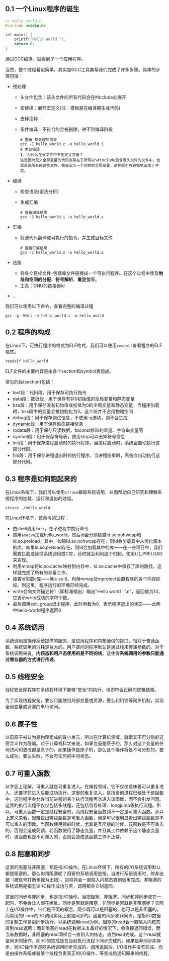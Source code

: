 ## 0.1 一个Linux程序的诞生

```c++
// hello_world.c
#include <stdio.h>

int main() {
    printf("Hello World.");
    return 0;
}
```

通过GCC编译，就得到了一个应用程序。

当然，整个过程看似简单，其实是GCC工具集帮我们完成了许多步骤。具体的步骤包括：

* 预处理

  * 头文件包含：该头文件的所有代码会在#include处展开

  * 宏替换：展开宏定义(注：模板是在编译期生成代码)

  * 去掉注释：

  * 条件编译：不符合的会被删除，进不到编译阶段

    ```shell
    # 查看 预处理的结果
    gcc -E hello_world.c -o hello_world.i
    # 常见错误
    1. 为什么在头文件中不能定义变量？
    这是因为定义全局变量的代码会存在于所有以\#include包含该头文件的文件中，也就是说所有的这些文件，都会定义一个同样的全局变量，这样就不可避免地造成了冲突。
    ```

    

* 编译

  * 检查语法(语法分析)

  * 生成汇编

    ```shell
    # 查看编译结果
    gcc -S hello_world.i -o hello_world.s
    ```

    

* 汇编

  * 将源代码翻译成可执行的指令，并生成目标文件

    ```shell
    # 查看汇编结果
    gcc -C hello_world.s -o hello_world.o
    ```

    

* 链接

  * 将各个目标文件-包括库文件链接成一个可执行程序。在这个过程中涉及**地址和空间的分配**、**符号解析**、**重定位**等。
  * 工具：GNU的链接器ld

* ...

我们可以使用以下命令，查看完整的编译过程

```shell
gcc -g -Wall -v hello_world.c -o hello_world
```



## 0.2 程序的构成 

在Linux下，可执行程序的格式为ELF格式，我们可以使用`readelf`查看程序的ELF格式。

```shell
readelf hello_world
```

ELF文件的主要内容是由各个section和symbol表组成。

常见的段(section)包括：

* text段：代码段，用于保存可执行指令
* data段：数据段，用于保存有非0初始值的全局变量和静态变量
* bss段：用于保存没有初始值或初值为0的全局变量和静态变量，当程序加载时，bss段中的变量会被初始化为0。这个段并不占用物理空间
* debug段：用于保存调试信息，不使用-g选项，则不会生成
* dynamic段：用于保存动态链接信息
* rodata段：用于保存只读数据，如const修饰的常量、字符串变量等
* symbol段：用于保存符号表，使用strip可以去掉符号信息
* init段：用于保存进程启动时的执行程序。当进程启动时，系统会自动执行这部分代码。
* fini段：用于保存进程退出时的执行程序。当进程结束时，系统会自动执行这部分代码。

## 0.3 程序是如何跑起来的

在Linux系统下，我们可以使用`strace`跟踪系统调用，从而帮助自己研究和理解系统程序的加载、运行和退出的过程。

```shell
strace ./hello_world
```

在Linux环境下，该命令的过程：

* 由shell调用`fork`，在子进程中执行命令
* 调用`execve`加载hello_world，然后ld会分别检查ld.so.nohwcap和ld.so.preload。其中，如果ld.so.nohwcap存在，则ld会加载其中未优化版本的库。如果ld.so.preload存在，则ld会加载其中的库——在一些项目中，我们需要拦截或替换系统调用或C库，此时就会利用这个机制，使用LD_PRELOAD来实现。
* 利用mmap将ld.so.cache映射到内存中，ld.so.cache中保存了库的路径，这样就完成了所有的准备工作。
* 接着ld加载c库——libc.so.6，利用mmap及mprotect设置程序的各个内存区域，到这里，程序运行的环境已经完成。
* write会向文件描述符1（即标准输出）输出"Hello world！\n"，返回值为13，它表示write成功的字符个数。
* 最后调用exit_group退出程序，此时参数为0，表示程序退出的状态——此例中hello-world程序返回0

## 0.4 系统调用

系统调用是操作系统提供的服务，是应用程序和内核通信的接口。相对于普通函数，系统调用的消耗是巨大的。用户空间的程序默认是通过栈来传递参数的。对于系统调用来说，**内核态和用户态使用的是不同的栈**，这使得**系统调用的参数只能通过寄存器的方式进行传递**。

## 0.5 线程安全

线程安全即程序在多线程环境下能够“安全”的执行，也即符合正确的逻辑结果。

为了实现线程安全，要么只能使用局部变量或资源，要么利用锁等同步机制，实现全局变量或资源的串行访问。

## 0.6 原子性

以前原子被认为是物理组成的最小单元，所以在计算机领域，就借其不可分割的这层含义作为隐喻。对于计算机科学来说，如果变量是原子的，那么对这个变量的任何访问和更改都是原子的。如果操作是原子的，那么这个操作将是不可分割的，要么成功，要么失败，不会有任何的中间状态。

## 0.7 可重入函数

从字面上理解，可重入就是可重复进入。在编程领域，它不仅仅意味着可以重复进入，还要求在进入后能成功执行。这里的重复进入，是指当前进程已经处于该函数中，这时程序会允许当前进程的某个执行流程再次进入该函数，而不会引发问题。这里的执行流程不仅仅包括多线程，还包括信号处理、longjump等执行流程。所以，可重入函数一定是线程安全的，而线程安全函数则不一定是可重入函数。从以上定义来看，很难说出哪些函数是可重入函数，但是可以很明显看出哪些函数是不可以重入的函数。当函数使用锁的时候，尤其是互斥锁的时候，该函数是不可重入的，否则会造成死锁。若函数使用了静态变量，并且其工作依赖于这个静态变量时，该函数也是不可重入的，否则会造成该函数工作不正常。

## 0.8 阻塞和同步

这里的阻塞与非阻塞，都是指I/O操作。在Linux环境下，所有的I/O系统调用默认都是阻塞的。那么何谓阻塞呢？阻塞的系统调用是指，当进行系统调用时，除非出错（被信号打断也视为出错），进程将会一直陷入内核态直到调用完成。非阻塞的系统调用是指无论I/O操作成功与否，调用都会立刻返回。

这里的同步与非同步，也是指I/O操作。当把阻塞、非阻塞、同步和非同步放在一起时，不免会让人眼花缭乱。同步是否就是阻塞，非同步是否就是非阻塞呢？实际上在I/O操作中，它们是不同的概念。同步既可以是阻塞的，也可以是非阻塞的，而常用的Linux的I/O调用实际上都是同步的。这里的同步和非同步，是指I/O数据的复制工作是否同步执行。以系统调用read为例。阻塞的read会一直陷入内核态直到read返回；而非阻塞的read在数据未准备好的情况下，会直接返回错误，而当有数据时，非阻塞的read同样会一直陷入内核态，直到read完成。这个read就是同步的操作，即I/O的完成是在当前执行流程下同步完成的。如果是非同步即异步，则I/O操作不是随系统调用同步完成的。调用返回后，I/O操作并没有完成，而是由操作系统或者某个线程负责真正的I/O操作，等完成后通知原来的线程。